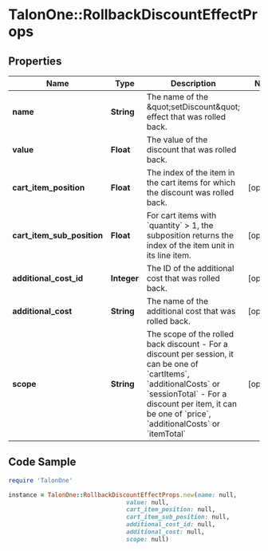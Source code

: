 # TalonOne::RollbackDiscountEffectProps

## Properties

Name | Type | Description | Notes
------------ | ------------- | ------------- | -------------
**name** | **String** | The name of the \&quot;setDiscount\&quot; effect that was rolled back. | 
**value** | **Float** | The value of the discount that was rolled back. | 
**cart_item_position** | **Float** | The index of the item in the cart items for which the discount was rolled back. | [optional] 
**cart_item_sub_position** | **Float** | For cart items with &#x60;quantity&#x60; &gt; 1, the subposition returns the index of the item unit in its line item.  | [optional] 
**additional_cost_id** | **Integer** | The ID of the additional cost that was rolled back. | [optional] 
**additional_cost** | **String** | The name of the additional cost that was rolled back. | [optional] 
**scope** | **String** | The scope of the rolled back discount - For a discount per session, it can be one of &#x60;cartItems&#x60;, &#x60;additionalCosts&#x60; or &#x60;sessionTotal&#x60; - For a discount per item, it can be one of &#x60;price&#x60;, &#x60;additionalCosts&#x60; or &#x60;itemTotal&#x60;  | [optional] 

## Code Sample

```ruby
require 'TalonOne'

instance = TalonOne::RollbackDiscountEffectProps.new(name: null,
                                 value: null,
                                 cart_item_position: null,
                                 cart_item_sub_position: null,
                                 additional_cost_id: null,
                                 additional_cost: null,
                                 scope: null)
```


